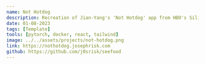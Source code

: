 ```yaml
---
name: Not Hotdog
description: Recreation of Jian-Yang's 'Not Hotdog' app from HBO's Silicon Valley. Backend is a containerized Flask API hosted on my home server. Utilizes a generic Visual Question Answering model to determine Hotdog. Built mainly to test running custom AI models on my own hardware.
date: 01-08-2023
tags: [Template]
tools: [pytorch, docker, react, tailwind]
image: ../../assets/projects/not-hotdog.png
link: https://nothotdog.josephrisk.com
github: https://github.com/j0srisk/seefood
---
```

